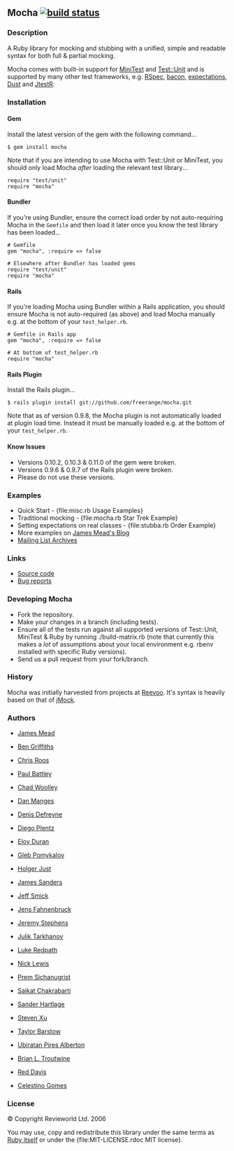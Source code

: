 ## Mocha [![build status](https://secure.travis-ci.org/freerange/mocha.png)](https://secure.travis-ci.org/freerange/mocha.png)

### Description

A Ruby library for mocking and stubbing with a unified, simple and readable syntax for both full & partial mocking.

Mocha comes with built-in support for [MiniTest](https://github.com/seattlerb/minitest) and [Test::Unit](https://github.com/test-unit/test-unit/) and is supported by many other test frameworks, e.g. [RSpec](http://rspec.info/), [bacon](https://github.com/chneukirchen/bacon/), [expectations](http://expectations.rubyforge.org/), [Dust](http://dust.rubyforge.org/) and [JtestR](http://jtestr.codehaus.org/).

### Installation

#### Gem

Install the latest version of the gem with the following command...

    $ gem install mocha

Note that if you are intending to use Mocha with Test::Unit or MiniTest, you should only load Mocha *after* loading the relevant test library...

    require "test/unit"
    require "mocha"

#### Bundler

If you're using Bundler, ensure the correct load order by not auto-requiring Mocha in the `Gemfile` and then load it later once you know the test library has been loaded...

    # Gemfile
    gem "mocha", :require => false

    # Elsewhere after Bundler has loaded gems
    require "test/unit"
    require "mocha"

#### Rails

If you're loading Mocha using Bundler within a Rails application, you should ensure Mocha is not auto-required (as above) and load Mocha manually e.g. at the bottom of your `test_helper.rb`.

    # Gemfile in Rails app
    gem "mocha", :require => false

    # At bottom of test_helper.rb
    require "mocha"

#### Rails Plugin

Install the Rails plugin...

    $ rails plugin install git://github.com/freerange/mocha.git

Note that as of version 0.9.8, the Mocha plugin is not automatically loaded at plugin load time. Instead it must be manually loaded e.g. at the bottom of your `test_helper.rb`.

#### Know Issues

* Versions 0.10.2, 0.10.3 & 0.11.0 of the gem were broken.
* Versions 0.9.6 & 0.9.7 of the Rails plugin were broken.
* Please do not use these versions.

### Examples

* Quick Start - {file:misc.rb Usage Examples}
* Traditional mocking - {file:mocha.rb Star Trek Example}
* Setting expectations on real classes - {file:stubba.rb Order Example}
* More examples on [James Mead's Blog](http://jamesmead.org/blog/)
* [Mailing List Archives](http://groups.google.com/group/mocha-developer)

### Links

* [Source code](http://github.com/freerange/mocha)
* [Bug reports](http://github.com/freerange/mocha/issues)

### Developing Mocha

* Fork the repository.
* Make your changes in a branch (including tests).
* Ensure all of the tests run against all supported versions of Test::Unit, MiniTest & Ruby by running ./build-matrix.rb (note that currently this makes a *lot* of assumptions about your local environment e.g. rbenv installed with specific Ruby versions).
* Send us a pull request from your fork/branch.

### History

Mocha was initially harvested from projects at [Reevoo](http://www.reevoo.com/). It's syntax is heavily based on that of [jMock](http://www.jmock.org).

### Authors

* [James Mead](http://jamesmead.org/)
* [Ben Griffiths](http://www.techbelly.com/)
* [Chris Roos](http://chrisroos.co.uk/)
* [Paul Battley](http://po-ru.com/)

* [Chad Woolley](http://thewoolleyweb.com/)
* [Dan Manges](http://www.dan-manges.com/)
* [Denis Defreyne](http://stoneship.org/)
* [Diego Plentz](http://plentz.org/)
* [Eloy Duran](http://soup.superalloy.nl/)
* [Gleb Pomykalov](https://github.com/glebpom)
* [Holger Just](https://github.com/meineerde)
* [James Sanders](https://github.com/jsanders)
* [Jeff Smick](https://github.com/sprsquish)
* [Jens Fahnenbruck](https://github.com/jigfox)
* [Jeremy Stephens](https://github.com/viking)
* [Julik Tarkhanov](http://julik.nl/)
* [Luke Redpath](http://lukeredpath.co.uk/)
* [Nick Lewis](https://github.com/nicklewis)
* [Prem Sichanugrist](http://sikachu.com/)
* [Saikat Chakrabarti](http://techblog.gomockingbird.com/)
* [Sander Hartlage](https://github.com/sander6)
* [Steven Xu](http://stevenxu.ca/)
* [Taylor Barstow](http://taylorbarstow.com/)
* [Ubiratan Pires Alberton](https://github.com/Bira)
* [Brian L. Troutwine](http://www.troutwine.us/)
* [Red Davis](https://github.com/reddavis)
* [Celestino Gomes](http://blog.tinogomes.com/)

### License

© Copyright Revieworld Ltd. 2006

You may use, copy and redistribute this library under the same terms as [Ruby itself](http://www.ruby-lang.org/en/LICENSE.txt) or under the {file:MIT-LICENSE.rdoc MIT license}.
